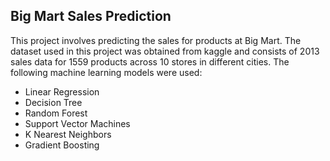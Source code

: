 ## Big Mart Sales Prediction
This project involves predicting the sales for products at Big Mart. The dataset used in this project was obtained from kaggle and consists of 2013 sales data for 1559 products across 10 stores in different cities. The following machine learning models were used:
- Linear Regression
- Decision Tree
- Random Forest
- Support Vector Machines
- K Nearest Neighbors
- Gradient Boosting